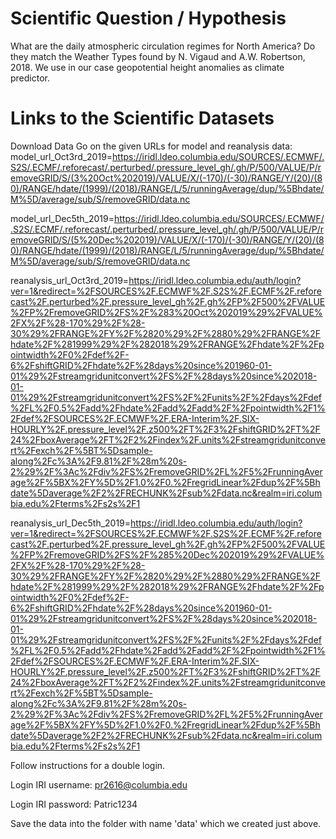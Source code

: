 # Scientific Question / Hypothesis
What are the daily atmospheric circulation regimes for North America? Do they match the Weather Types found by N. Vigaud and A.W. Robertson, 2018.
We use in our case geopotential height anomalies as climate predictor. 

# Links to the Scientific Datasets
Download Data
Go on the given URLs for model and reanalysis data: model_url_Oct3rd_2019=https://iridl.ldeo.columbia.edu/SOURCES/.ECMWF/.S2S/.ECMF/.reforecast/.perturbed/.pressure_level_gh/.gh/P/500/VALUE/P/removeGRID/S/(3%20Oct%202019)/VALUE/X/(-170)/(-30)/RANGE/Y/(20)/(80)/RANGE/hdate/(1999)/(2018)/RANGE/L/5/runningAverage/dup/%5Bhdate/M%5D/average/sub/S/removeGRID/data.nc

model_url_Dec5th_2019=https://iridl.ldeo.columbia.edu/SOURCES/.ECMWF/.S2S/.ECMF/.reforecast/.perturbed/.pressure_level_gh/.gh/P/500/VALUE/P/removeGRID/S/(5%20Dec%202019)/VALUE/X/(-170)/(-30)/RANGE/Y/(20)/(80)/RANGE/hdate/(1999)/(2018)/RANGE/L/5/runningAverage/dup/%5Bhdate/M%5D/average/sub/S/removeGRID/data.nc 

reanalysis_url_Oct3rd_2019=https://iridl.ldeo.columbia.edu/auth/login?ver=1&redirect=%2FSOURCES%2F.ECMWF%2F.S2S%2F.ECMF%2F.reforecast%2F.perturbed%2F.pressure_level_gh%2F.gh%2FP%2F500%2FVALUE%2FP%2FremoveGRID%2FS%2F%283%20Oct%202019%29%2FVALUE%2FX%2F%28-170%29%2F%28-30%29%2FRANGE%2FY%2F%2820%29%2F%2880%29%2FRANGE%2Fhdate%2F%281999%29%2F%282018%29%2FRANGE%2Fhdate%2F%2Fpointwidth%2F0%2Fdef%2F-6%2FshiftGRID%2Fhdate%2F%28days%20since%201960-01-01%29%2Fstreamgridunitconvert%2FS%2F%28days%20since%202018-01-01%29%2Fstreamgridunitconvert%2FS%2F%2Funits%2F%2Fdays%2Fdef%2FL%2F0.5%2Fadd%2Fhdate%2Fadd%2Fadd%2F%2Fpointwidth%2F1%2Fdef%2FSOURCES%2F.ECMWF%2F.ERA-Interim%2F.SIX-HOURLY%2F.pressure_level%2F.z500%2FT%2F3%2FshiftGRID%2FT%2F24%2FboxAverage%2FT%2F2%2Findex%2F.units%2Fstreamgridunitconvert%2Fexch%2F%5BT%5Dsample-along%2Fc%3A%2F9.81%2F%28m%20s-2%29%2F%3Ac%2Fdiv%2FS%2FremoveGRID%2FL%2F5%2FrunningAverage%2F%5BX%2FY%5D%2F1.0%2F0.%2FregridLinear%2Fdup%2F%5Bhdate%5Daverage%2F2%2FRECHUNK%2Fsub%2Fdata.nc&realm=iri.columbia.edu%2Fterms%2Fs2s%2F1 

reanalysis_url_Dec5th_2019=https://iridl.ldeo.columbia.edu/auth/login?ver=1&redirect=%2FSOURCES%2F.ECMWF%2F.S2S%2F.ECMF%2F.reforecast%2F.perturbed%2F.pressure_level_gh%2F.gh%2FP%2F500%2FVALUE%2FP%2FremoveGRID%2FS%2F%285%20Dec%202019%29%2FVALUE%2FX%2F%28-170%29%2F%28-30%29%2FRANGE%2FY%2F%2820%29%2F%2880%29%2FRANGE%2Fhdate%2F%281999%29%2F%282018%29%2FRANGE%2Fhdate%2F%2Fpointwidth%2F0%2Fdef%2F-6%2FshiftGRID%2Fhdate%2F%28days%20since%201960-01-01%29%2Fstreamgridunitconvert%2FS%2F%28days%20since%202018-01-01%29%2Fstreamgridunitconvert%2FS%2F%2Funits%2F%2Fdays%2Fdef%2FL%2F0.5%2Fadd%2Fhdate%2Fadd%2Fadd%2F%2Fpointwidth%2F1%2Fdef%2FSOURCES%2F.ECMWF%2F.ERA-Interim%2F.SIX-HOURLY%2F.pressure_level%2F.z500%2FT%2F3%2FshiftGRID%2FT%2F24%2FboxAverage%2FT%2F2%2Findex%2F.units%2Fstreamgridunitconvert%2Fexch%2F%5BT%5Dsample-along%2Fc%3A%2F9.81%2F%28m%20s-2%29%2F%3Ac%2Fdiv%2FS%2FremoveGRID%2FL%2F5%2FrunningAverage%2F%5BX%2FY%5D%2F1.0%2F0.%2FregridLinear%2Fdup%2F%5Bhdate%5Daverage%2F2%2FRECHUNK%2Fsub%2Fdata.nc&realm=iri.columbia.edu%2Fterms%2Fs2s%2F1

Follow instructions for a double login.

Login IRI username: pr2616@columbia.edu

Login IRI password: Patric1234

Save the data into the folder with name 'data' which we created just above.

